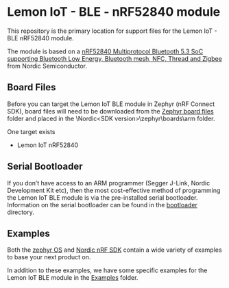 # Lemon IoT - BLE - nRF52840 module
This repository is the primary location for support files for the Lemon IoT - BLE nRF52840 module. 

The module is based on a [nRF52840 Multiprotocol Bluetooth 5.3 SoC supporting Bluetooth Low Energy, Bluetooth mesh, NFC, Thread and Zigbee](https://www.nordicsemi.com/products/nrf52840) from Nordic Semiconductor.

## Board Files

Before you can target the Lemon IoT BLE module in Zephyr (nRF Connect SDK), board files will need to be downloaded from the [Zephyr board files](https://github.com/aaron-mohtar-co/Lemon-IoT-BLE-nRF52840/tree/main/Zephyr%20board%20files/arm) folder and placed in the \Nordic\<SDK version>\zephyr\boards\arm folder.

One target exists
* Lemon IoT nRF52840

## Serial Bootloader

If you don’t have access to an ARM programmer (Segger J-Link, Nordic Development Kit etc), then the most cost-effective method of programming the Lemon IoT BLE module is via the pre-installed serial bootloader. Information on the serial bootloader can be found in the [bootloader](https://github.com/aaron-mohtar-co/Lemon-IoT-BLE-nRF52840/tree/main/Bootloader) directory.

## Examples

Both the [zephyr OS](https://github.com/zephyrproject-rtos/zephyr/tree/main/samples) and [Nordic nRF SDK](https://github.com/nrfconnect/sdk-nrf/tree/main/samples) contain a wide variety of examples to base your next product on. 

In addition to these examples, we have some specific examples for the Lemon IoT BLE module in the [Examples](https://github.com/aaron-mohtar-co/Lemon-IoT-BLE-nRF52840/tree/main/Examples) folder.
